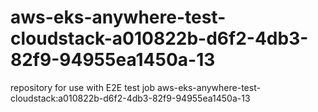 # aws-eks-anywhere-test-cloudstack-a010822b-d6f2-4db3-82f9-94955ea1450a-13
repository for use with E2E test job aws-eks-anywhere-test-cloudstack:a010822b-d6f2-4db3-82f9-94955ea1450a-13
